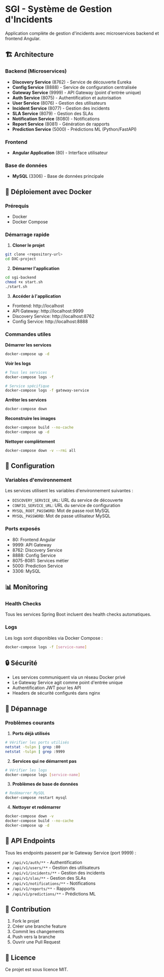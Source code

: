 # SGI - Système de Gestion d'Incidents

Application complète de gestion d'incidents avec microservices backend et frontend Angular.

## 🏗️ Architecture

### Backend (Microservices)
- **Discovery Service** (8762) - Service de découverte Eureka
- **Config Service** (8888) - Service de configuration centralisée
- **Gateway Service** (9999) - API Gateway (point d'entrée unique)
- **Auth Service** (8075) - Authentification et autorisation
- **User Service** (8076) - Gestion des utilisateurs
- **Incident Service** (8077) - Gestion des incidents
- **SLA Service** (8079) - Gestion des SLAs
- **Notification Service** (8080) - Notifications
- **Report Service** (8081) - Génération de rapports
- **Prediction Service** (5000) - Prédictions ML (Python/FastAPI)

### Frontend
- **Angular Application** (80) - Interface utilisateur

### Base de données
- **MySQL** (3306) - Base de données principale

## 🚀 Déploiement avec Docker

### Prérequis
- Docker
- Docker Compose

### Démarrage rapide

1. **Cloner le projet**
```bash
git clone <repository-url>
cd DXC-project
```

2. **Démarrer l'application**
```bash
cd sgi-backend
chmod +x start.sh
./start.sh
```

3. **Accéder à l'application**
- Frontend: http://localhost
- API Gateway: http://localhost:9999
- Discovery Service: http://localhost:8762
- Config Service: http://localhost:8888

### Commandes utiles

**Démarrer les services**
```bash
docker-compose up -d
```

**Voir les logs**
```bash
# Tous les services
docker-compose logs -f

# Service spécifique
docker-compose logs -f gateway-service
```

**Arrêter les services**
```bash
docker-compose down
```

**Reconstruire les images**
```bash
docker-compose build --no-cache
docker-compose up -d
```

**Nettoyer complètement**
```bash
docker-compose down -v --rmi all
```

## 🔧 Configuration

### Variables d'environnement
Les services utilisent les variables d'environnement suivantes :
- `DISCOVERY_SERVICE_URL`: URL du service de découverte
- `CONFIG_SERVICE_URL`: URL du service de configuration
- `MYSQL_ROOT_PASSWORD`: Mot de passe root MySQL
- `MYSQL_PASSWORD`: Mot de passe utilisateur MySQL

### Ports exposés
- 80: Frontend Angular
- 9999: API Gateway
- 8762: Discovery Service
- 8888: Config Service
- 8075-8081: Services métier
- 5000: Prediction Service
- 3306: MySQL

## 📊 Monitoring

### Health Checks
Tous les services Spring Boot incluent des health checks automatiques.

### Logs
Les logs sont disponibles via Docker Compose :
```bash
docker-compose logs -f [service-name]
```

## 🔒 Sécurité

- Les services communiquent via un réseau Docker privé
- Le Gateway Service agit comme point d'entrée unique
- Authentification JWT pour les API
- Headers de sécurité configurés dans nginx

## 🐛 Dépannage

### Problèmes courants

1. **Ports déjà utilisés**
```bash
# Vérifier les ports utilisés
netstat -tulpn | grep :80
netstat -tulpn | grep :9999
```

2. **Services qui ne démarrent pas**
```bash
# Vérifier les logs
docker-compose logs [service-name]
```

3. **Problèmes de base de données**
```bash
# Redémarrer MySQL
docker-compose restart mysql
```

4. **Nettoyer et redémarrer**
```bash
docker-compose down -v
docker-compose build --no-cache
docker-compose up -d
```

## 📝 API Endpoints

Tous les endpoints passent par le Gateway Service (port 9999) :

- `/api/v1/auth/**` - Authentification
- `/api/v1/users/**` - Gestion des utilisateurs
- `/api/v1/incidents/**` - Gestion des incidents
- `/api/v1/slas/**` - Gestion des SLAs
- `/api/v1/notifications/**` - Notifications
- `/api/v1/reports/**` - Rapports
- `/api/v1/predictions/**` - Prédictions ML

## 🤝 Contribution

1. Fork le projet
2. Créer une branche feature
3. Commit les changements
4. Push vers la branche
5. Ouvrir une Pull Request

## 📄 Licence

Ce projet est sous licence MIT.
